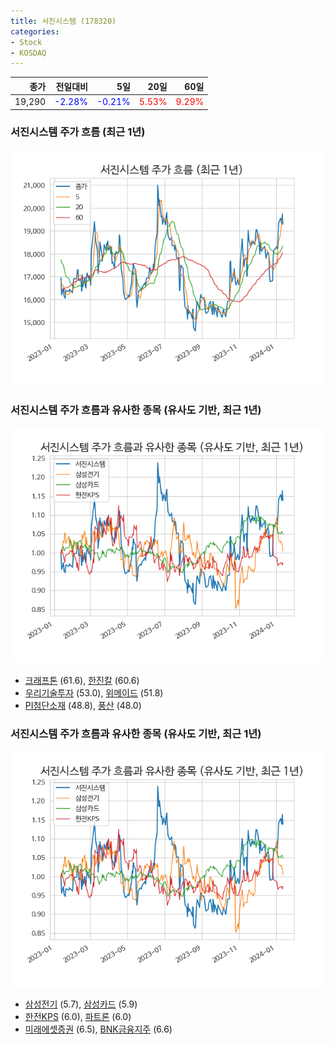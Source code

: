 ```yaml
---
title: 서진시스템 (178320)
categories:
- Stock
- KOSDAQ
---
```


|종가|전일대비|5일|20일|60일|
|---:|-------:|--:|---:|---:|
|19,290|<span style="color: blue">-2.28%</span>|<span style="color: blue">-0.21%</span>|<span style="color: red">5.53%</span>|<span style="color: red">9.29%</span>|

<!-- more -->
### 서진시스템 주가 흐름 (최근 1년)
![178320](/assets/images/stock/178320.png)


### 서진시스템 주가 흐름과 유사한 종목 (유사도 기반, 최근 1년)
![178320](/assets/images/stock/178320_sim.png)

- [크래프톤](/259960/) (61.6), [한진칼](/180640/) (60.6)
- [우리기술투자](/041190/) (53.0), [위메이드](/112040/) (51.8)
- [PI첨단소재](/178920/) (48.8), [풍산](/103140/) (48.0)


### 서진시스템 주가 흐름과 유사한 종목 (유사도 기반, 최근 1년)
![178320](/assets/images/stock/178320_sim.png)

- [삼성전기](/009150/) (5.7), [삼성카드](/029780/) (5.9)
- [한전KPS](/051600/) (6.0), [파트론](/091700/) (6.0)
- [미래에셋증권](/006800/) (6.5), [BNK금융지주](/138930/) (6.6)